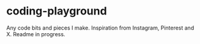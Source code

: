 # coding-playground
Any code bits and pieces I make. Inspiration from Instagram, Pinterest and X.
Readme in progress.
